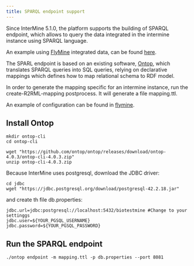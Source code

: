 ```yaml
---
title: SPARQL endpoint support
---
```


Since InterMine 5.1.0, the platform supports the building of SPARQL endpoint, which allows to query the data integrated in the intermine instance using SPARQL language.

An example using [FlyMine](https://www.flymine.org) integrated data, can be found [here](https://sparql.flymine.org/).

The SPARL endpoint is based on an existing software, [Ontop](https://ontop-vkg.org/), which translates SPARQL queries into SQL queries, relying on declarative mappings which defines how to map relational schema to RDF model.

In order to generate the mapping specific for an intermine instance, run the create-R2RML-mapping postprocess. It will generate a file mapping.ttl.

An example of configuration can be found in [flymine](https://github.com/intermine/flymine/blob/master/project.xml#L437).
 
## Install Ontop

```markup
mkdir ontop-cli
cd ontop-cli

wget "https://github.com/ontop/ontop/releases/download/ontop-4.0.3/ontop-cli-4.0.3.zip"
unzip ontop-cli-4.0.3.zip
```

Because InterMine uses postgresql, download the JDBC driver:

```markup
cd jdbc
wget "https://jdbc.postgresql.org/download/postgresql-42.2.18.jar"
```

and create th file db.properties:

```markup
jdbc.url=jdbc:postgresql://localhost:5432/biotestmine #Change to your settinggs
jdbc.user=${YOUR_PGSQL_USERNAME}
jdbc.password=${YOUR_PGSQL_PASSWORD}
```

##  Run the SPARQL endpoint

```markup
./ontop endpoint -m mapping.ttl -p db.properties --port 8081
```
